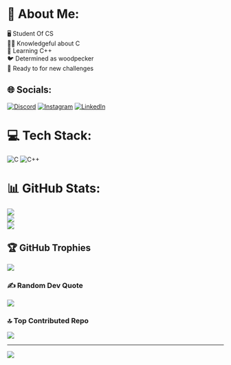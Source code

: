 # 💫 About Me:
🖥️ Student Of CS<br>👨‍🎓 Knowledgeful about C<br>📘 Learning C++<br>🐦 Determined as woodpecker<br>💪 Ready to for new challenges


## 🌐 Socials:
[![Discord](https://img.shields.io/badge/Discord-%237289DA.svg?logo=discord&logoColor=white)](https://discord.gg/_) [![Instagram](https://img.shields.io/badge/Instagram-%23E4405F.svg?logo=Instagram&logoColor=white)](https://instagram.com/_) [![LinkedIn](https://img.shields.io/badge/LinkedIn-%230077B5.svg?logo=linkedin&logoColor=white)](https://linkedin.com/in/_) 

# 💻 Tech Stack:
![C](https://img.shields.io/badge/c-%2300599C.svg?style=flat-square&logo=c&logoColor=white) ![C++](https://img.shields.io/badge/c++-%2300599C.svg?style=flat-square&logo=c%2B%2B&logoColor=white)
# 📊 GitHub Stats:
![](https://github-readme-stats.vercel.app/api?username=S-SinghG&theme=one_dark_pro&hide_border=false&include_all_commits=false&count_private=false)<br/>
![](https://github-readme-streak-stats.herokuapp.com/?user=S-SinghG&theme=one_dark_pro&hide_border=false)<br/>
![](https://github-readme-stats.vercel.app/api/top-langs/?username=S-SinghG&theme=one_dark_pro&hide_border=false&include_all_commits=false&count_private=false&layout=compact)

## 🏆 GitHub Trophies
![](https://github-profile-trophy.vercel.app/?username=S-SinghG&theme=tokyonight&no-frame=true&no-bg=true&margin-w=4)

### ✍️ Random Dev Quote
![](https://quotes-github-readme.vercel.app/api?type=horizontal&theme=tokyonight)

### 🔝 Top Contributed Repo
![](https://github-contributor-stats.vercel.app/api?username=S-SinghG&limit=5&theme=one_dark_pro&combine_all_yearly_contributions=true)

---
[![](https://visitcount.itsvg.in/api?id=S-SinghG&icon=5&color=13)](https://visitcount.itsvg.in)

<!-- Proudly created with GPRM ( https://gprm.itsvg.in ) -->
